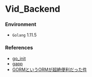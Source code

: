 # Vid_Backend

### Environment
+ `Golang` 1.11.5

### References
+ [go_init](https://github.com/xiaobopang/go_init/)
+ [gapp](https://github.com/qq1060656096/gapp)
+ [GORMというORMが超絶便利だった件](https://medium.com/@taka.abc.hiko/gorm%E3%81%A8%E3%81%84%E3%81%86orm%E3%81%8C%E8%B6%85%E7%B5%B6%E4%BE%BF%E5%88%A9%E3%81%A0%E3%81%A3%E3%81%9F%E4%BB%B6-8d279489c38f)